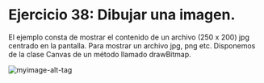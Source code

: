 
# Ejercicio 38: Dibujar una imagen.
El ejemplo consta de mostrar el contenido de un archivo (250 x 200) jpg centrado en la pantalla.
Para mostrar un archivo jpg, png etc. Disponemos de la clase Canvas de un método llamado drawBitmap.


 ![myimage-alt-tag](https://github.com/wendysoto/Ejercicios_Android/blob/master/capturas/38.jpeg) 
 






